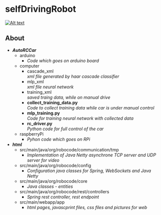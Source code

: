 # selfDrivingRobot

[![Alt text](https://img.youtube.com/vi/W2hugeCLAKI/0.jpg)](https://www.youtube.com/watch?v=W2hugeCLAKI)


## About

* _**AutoRCCar**_
	* arduino
		* _Code which goes on arduino board_
	* computer
		* cascade_xml <br />
			_xml file generated by haar cascade classifier_
		* mlp_xml <br />
			_xml file neural network_
		* training_xml <br />
			_saved traing data, while on manual drive_
		* **collect_training_data.py** <br />
			_Code to collect training data while car is under manual control_
		* **mlp_training.py** <br />
			_Code for training neural network with collected data_
		* **rc_driver.py** <br />
			_Python code for full control of the car_
	* raspberryPi
		* _Pyhon code which goes on RPi_
* _**html**_
	* src/main/java/org/robocode/communication/tmp
		* _Implementation of Java Netty asynchrone TCP server and UDP server for video_
	* src/main/java/org/robocode/config
		* _Configuration java classes for Spring, WebSockets and Java Netty_
	* src/main/java/org/robocode/core
		* _Java classes - entities_
	* src/main/java/org/robocode/rest/controllers
		* _Spring rest controller, rest endpoint_
	* src/main/webapp/app
		* _html pages, javascprint files, css files and pictures for web_
